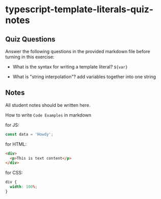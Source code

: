 # typescript-template-literals-quiz-notes

## Quiz Questions

Answer the following questions in the provided markdown file before turning in this exercise:

- What is the syntax for writing a template literal?
  `${var}`

- What is "string interpolation"?
  add variables together into one string

## Notes

All student notes should be written here.

How to write `Code Examples` in markdown

for JS:

```javascript
const data = 'Howdy';
```

for HTML:

```html
<div>
  <p>This is text content</p>
</div>
```

for CSS:

```css
div {
  width: 100%;
}
```
